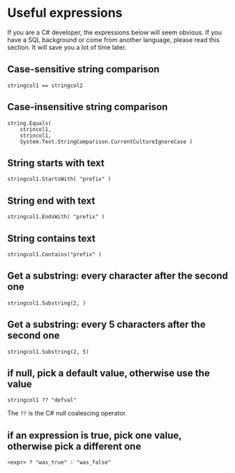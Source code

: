 # Useful expressions

If you are a C# developer, the expressions below will seem obvious. If you have a SQL background or come from another language, please read this section. It will save you a lot of time later.


## Case-sensitive string comparison

```
stringcol1 == stringcol2
```

## Case-insensitive string comparison

```
string.Equals(
    strincol1, 
    strincol1, 
    System.Text.StringComparison.CurrentCultureIgnoreCase )
```

## String starts with text

```
stringcol1.StartsWith( "prefix" )
```

## String end with text

```
stringcol1.EndsWith( "prefix" )
```

## String contains text

```
stringcol1.Contains("prefix" )
```

## Get a substring: every character after the second one

```
stringcol1.Substring(2, )
```

## Get a substring: every 5 characters after the second one

```
stringcol1.Substring(2, 5)
```

## if null, pick a default value, otherwise use the value

```
stringcol1 ?? "defval"
```

The `??` is the C# null coalescing operator.

## if an expression is true, pick one value, otherwise pick a different one

```
<expr> ? "was_true" : "was_false"
```



































